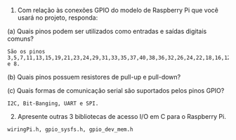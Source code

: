 1. Com relação às conexões GPIO do modelo de Raspberry Pi que você usará no projeto, responda:

(a) Quais pinos podem ser utilizados como entradas e saídas digitais comuns?
```
São os pinos 3,5,7,11,13,15,19,21,23,24,29,31,33,35,37,40,38,36,32,26,24,22,18,16,12,10 e 8.
```
(b) Quais pinos possuem resistores de pull-up e pull-down?

(c) Quais formas de comunicação serial são suportados pelos pinos GPIO?
```
I2C, Bit-Banging, UART e SPI.
```
2. Apresente outras 3 bibliotecas de acesso I/O em C para o Raspberry Pi.

```
wiringPi.h, gpio_sysfs.h, gpio_dev_mem.h
```